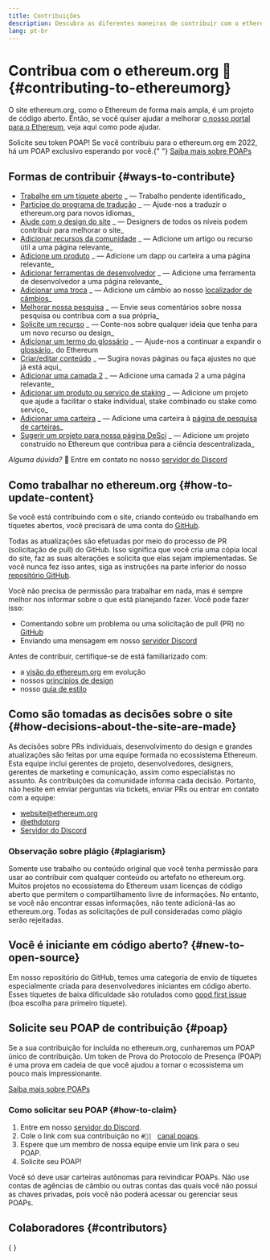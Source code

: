 ```yaml
---
title: Contribuições
description: Descubra as diferentes maneiras de contribuir com o ethereum.org
lang: pt-br
---
```


# Contribua com o ethereum.org 🦄 \{#contributing-to-ethereumorg}

O site ethereum.org, como o Ethereum de forma mais ampla, é um projeto de código aberto. Então, se você quiser ajudar a melhorar [o nosso portal para o Ethereum](/about/), veja aqui como pode ajudar.

<InfoBanner shouldCenter emoji=":tada:">
  Solicite seu token POAP! Se você contribuiu para o ethereum.org em 2022, há um POAP exclusivo esperando por você.{" "}
  <a href="#poap">Saiba mais sobre POAPs</a>
</InfoBanner>

## Formas de contribuir \{#ways-to-contribute}

- [Trabalhe em um tíquete aberto](https://github.com/ethereum/ethereum-org-website/issues) _ — Trabalho pendente identificado_
- [Participe do programa de tradução](/contributing/translation-program/) _ — Ajude-nos a traduzir o ethereum.org para novos idiomas_
- [Ajude com o design do site](/contributing/design/) _ — Designers de todos os níveis podem contribuir para melhorar o site_
- [Adicionar recursos da comunidade](/contributing/content-resources/) _ — Adicione um artigo ou recurso útil a uma página relevante_
- [Adicione um produto](/contributing/adding-products/) _ — Adicione um dapp ou carteira a uma página relevante_
- [Adicionar ferramentas de desenvolvedor](/contributing/adding-developer-tools/) _ — Adicione uma ferramenta de desenvolvedor a uma página relevante_
- [Adicionar uma troca](/contributing/adding-exchanges/) _ — Adicione um câmbio ao nosso [localizador de câmbios](/get-eth/#country-picker)_
- [Melhorar nossa pesquisa](https://www.notion.so/efdn/Ethereum-org-User-Persona-Memo-b44dc1e89152457a87ba872b0dfa366c) _ — Envie seus comentários sobre nossa pesquisa ou contribua com a sua própria_
- [Solicite um recurso](https://github.com/ethereum/ethereum-org-website/issues/new?assignees=&labels=Type%3A+Feature&template=feature_request.yaml&title=) _ — Conte-nos sobre qualquer ideia que tenha para um novo recurso ou design_
- [Adicionar um termo do glossário](/contributing/adding-glossary-terms) _ — Ajude-nos a continuar a expandir o [glossário](/glossary/)_ do Ethereum
- [Criar/editar conteúdo](/contributing/#how-to-update-content) _ — Sugira novas páginas ou faça ajustes no que já está aqui_
- [Adicionar uma camada 2](/contributing/adding-layer-2s/) _ — Adicione uma camada 2 a uma página relevante_
- [Adicionar um produto ou serviço de staking](/contributing/adding-staking-products/) _ — Adicione um projeto que ajude a facilitar o stake individual, stake combinado ou stake como serviço_
- [Adicionar uma carteira](/contributing/adding-wallets/) _ — Adicione uma carteira à [página de pesquisa de carteiras](/wallets/find-wallet/)_
- [Sugerir um projeto para nossa página DeSci](/contributing/adding-desci-projects/) _ — Adicione um projeto construído no Ethereum que contribua para a ciência descentralizada_

_Alguma dúvida?_ 🤔 Entre em contato no nosso [servidor do Discord](https://discord.gg/ethereum-org)

## Como trabalhar no ethereum.org \{#how-to-update-content}

Se você está contribuindo com o site, criando conteúdo ou trabalhando em tíquetes abertos, você precisará de uma conta do [GitHub](https://github.com).

Todas as atualizações são efetuadas por meio do processo de PR (solicitação de pull) do GitHub. Isso significa que você cria uma cópia local do site, faz as suas alterações e solicita que elas sejam implementadas. Se você nunca fez isso antes, siga as instruções na parte inferior do nosso [repositório GitHub](https://github.com/ethereum/ethereum-org-website).

Você não precisa de permissão para trabalhar em nada, mas é sempre melhor nos informar sobre o que está planejando fazer. Você pode fazer isso:

- Comentando sobre um problema ou uma solicitação de pull (PR) no [GitHub](https://github.com/ethereum/ethereum-org-website)
- Enviando uma mensagem em nosso [servidor Discord](https://discord.gg/ethereum-org)

Antes de contribuir, certifique-se de está familiarizado com:

- a [visão do ethereum.org](/about/) em evolução
- nossos [princípios de design](/contributing/design-principles/)
- nosso [guia de estilo](/contributing/style-guide/)

## Como são tomadas as decisões sobre o site \{#how-decisions-about-the-site-are-made}

As decisões sobre PRs individuais, desenvolvimento do design e grandes atualizações são feitas por uma equipe formada no ecossistema Ethereum. Esta equipe inclui gerentes de projeto, desenvolvedores, designers, gerentes de marketing e comunicação, assim como especialistas no assunto. As contribuições da comunidade informa cada decisão. Portanto, não hesite em enviar perguntas via tickets, enviar PRs ou entrar em contato com a equipe:

- [website@ethereum.org](mailto:website@ethereum.org)
- [@ethdotorg](https://twitter.com/ethdotorg)
- [Servidor do Discord](https://discord.gg/ethereum-org)

### Observação sobre plágio \{#plagiarism}

Somente use trabalho ou conteúdo original que você tenha permissão para usar ao contribuir com qualquer conteúdo ou artefato no ethereum.org. Muitos projetos no ecossistema do Ethereum usam licenças de código aberto que permitem o compartilhamento livre de informações. No entanto, se você não encontrar essas informações, não tente adicioná-las ao ethereum.org. Todas as solicitações de pull consideradas como plágio serão rejeitadas.

## Você é iniciante em código aberto? \{#new-to-open-source}

Em nosso repositório do GitHub, temos uma categoria de envio de tíquetes especialmente criada para desenvolvedores iniciantes em código aberto. Esses tíquetes de baixa dificuldade são rotulados como [good first issue](https://github.com/ethereum/ethereum-org-website/issues?q=is%3Aopen+is%3Aissue+label%3A%22good+first+issue%22) (boa escolha para primeiro tíquete).

## Solicite seu POAP de contribuição \{#poap}

Se a sua contribuição for incluída no ethereum.org, cunharemos um POAP único de contribuição. Um token de Prova do Protocolo de Presença (POAP) é uma prova em cadeia de que você ajudou a tornar o ecossistema um pouco mais impressionante.

[Saiba mais sobre POAPs](https://www.poap.xyz/)

### Como solicitar seu POAP \{#how-to-claim}

1. Entre em nosso [servidor do Discord](https://discord.gg/ethereum-org).
2. Cole o link com sua contribuição no `#🥇| ` [canal poaps](https://discord.com/channels/714888181740339261/804005643211898911).
3. Espere que um membro de nossa equipe envie um link para o seu POAP.
4. Solicite seu POAP!

Você só deve usar carteiras autônomas para reivindicar POAPs. Não use contas de agências de câmbio ou outras contas das quais você não possui as chaves privadas, pois você não poderá acessar ou gerenciar seus POAPs.

## Colaboradores \{#contributors}

{
<Contributors />
}

